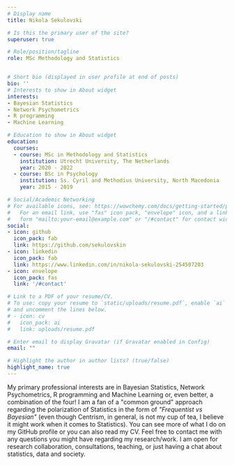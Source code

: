 ```yaml
---
# Display name
title: Nikola Sekulovski

# Is this the primary user of the site?
superuser: true

# Role/position/tagline
role: MSc Methodology and Statistics


# Short bio (displayed in user profile at end of posts)
bio: ''
# Interests to show in About widget
interests:
- Bayesian Statistics
- Network Psychometrics
- R programming
- Machine Learning

# Education to show in About widget
education:
  courses:
  - course: MSc in Methodology and Statistics
    institution: Utrecht University, The Netherlands
    year: 2020 - 2022
  - course: BSc in Psychology
    institution: Ss. Cyril and Methodius University, North Macedonia
    year: 2015 - 2019

# Social/Academic Networking
# For available icons, see: https://wowchemy.com/docs/getting-started/page-builder/#icons
#   For an email link, use "fas" icon pack, "envelope" icon, and a link in the
#   form "mailto:your-email@example.com" or "/#contact" for contact widget.
social:
- icon: github
  icon_pack: fab
  link: https://github.com/sekulovskin
- icon: linkedin
  icon_pack: fab
  link: https://www.linkedin.com/in/nikola-sekulovski-254507203
- icon: envelope
  icon_pack: fas
  link: '/#contact'

# Link to a PDF of your resume/CV.
# To use: copy your resume to `static/uploads/resume.pdf`, enable `ai` icons in `params.toml`, 
# and uncomment the lines below.
# - icon: cv
#   icon_pack: ai
#   link: uploads/resume.pdf

# Enter email to display Gravatar (if Gravatar enabled in Config)
email: ""

# Highlight the author in author lists? (true/false)
highlight_name: true
---
```



My primary professional interests are in Bayesian Statistics, Network Psychometrics, R programming and Machine Learning or, even better, a combination of the four! I am a fan of a "common ground" approach regarding the polarization of Statistics in the form of *"Frequentist vs Bayesian"* (even though Centrism, in general, is not my cup of tea, I believe it might work when it comes to Statistics). You can see more of what I do on my GitHub profile or you can also read my CV. Feel free to contact me with any questions you might have regarding my research/work. I am open for research collaboration, consultations, teaching, or just having a chat about statistics, data and society.
